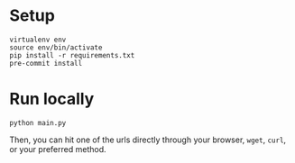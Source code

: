 # Setup

```
virtualenv env
source env/bin/activate
pip install -r requirements.txt
pre-commit install
```

# Run locally

```
python main.py
```

Then, you can hit one of the urls directly through your browser, `wget`, `curl`, or your preferred method.
